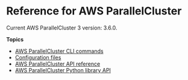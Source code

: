 # Reference for AWS ParallelCluster<a name="reference-version-3"></a>

Current AWS ParallelCluster 3 version: 3\.6\.0\.

**Topics**
+ [AWS ParallelCluster CLI commands](commands-v3.md)
+ [Configuration files](configuration-v3.md)
+ [AWS ParallelCluster API reference](api-ref-v3.md)
+ [AWS ParallelCluster Python library API](pc-py-library-v3.md)